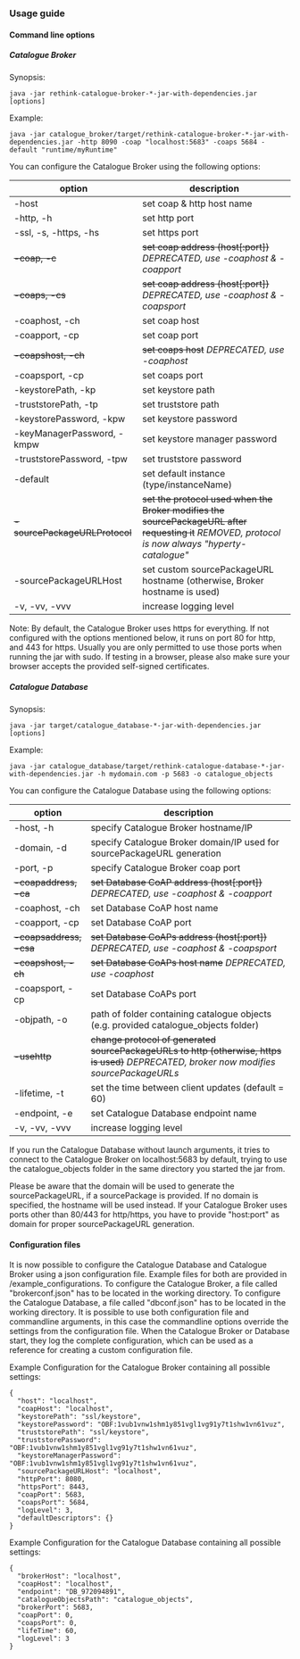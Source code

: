 ### Usage guide
#### Command line options
##### Catalogue Broker
Synopsis:

`java -jar rethink-catalogue-broker-*-jar-with-dependencies.jar [options]`

Example:

`java -jar catalogue_broker/target/rethink-catalogue-broker-*-jar-with-dependencies.jar -http 8090 -coap "localhost:5683" -coaps 5684 -default "runtime/myRuntime"`

You can configure the Catalogue Broker using the following options:

option                        | description
----------------------------- | ---------------------------
-host                         | set coap & http host name
-http, -h                     | set http port
-ssl, -s, -https, -hs         | set https port
~~-coap, -c~~                 | ~~set coap address (host[:port])~~ *DEPRECATED, use -coaphost & -coapport*
~~-coaps, -cs~~               | ~~set coap address (host[:port])~~ *DEPRECATED, use -coaphost & -coapsport*
-coaphost, -ch                | set coap host
-coapport, -cp                | set coap port
~~-coapshost, -ch~~           | ~~set coaps host~~ *DEPRECATED, use -coaphost*
-coapsport, -cp               | set coaps port
-keystorePath, -kp            | set keystore path
-truststorePath, -tp          | set truststore path
-keystorePassword, -kpw       | set keystore password
-keyManagerPassword, -kmpw    | set keystore manager password
-truststorePassword, -tpw     | set truststore password
-default                      | set default instance (type/instanceName)
~~-sourcePackageURLProtocol~~ | ~~set the protocol used when the Broker modifies the sourcePackageURL after requesting it~~ *REMOVED, protocol is now always "hyperty-catalogue"*
-sourcePackageURLHost         | set custom sourcePackageURL hostname (otherwise, Broker hostname is used)
-v, -vv, -vvv                 | increase logging level

Note: By default, the Catalogue Broker uses https for everything. If not configured with the options mentioned below, it runs on port 80 for http, and 443 for https. Usually you are only permitted to use those ports when running the jar with sudo.
If testing in a browser, please also make sure your browser accepts the provided self-signed certificates.

##### Catalogue Database
Synopsis:

`java -jar target/catalogue_database-*-jar-with-dependencies.jar [options]`

Example:

`java -jar catalogue_database/target/rethink-catalogue-database-*-jar-with-dependencies.jar -h mydomain.com -p 5683 -o catalogue_objects`

You can configure the Catalogue Database using the following options:

option              | description
------------------- | ---------------------------
-host, -h           | specify Catalogue Broker hostname/IP
-domain, -d         | specify Catalogue Broker domain/IP used for sourcePackageURL generation
-port, -p           | specify Catalogue Broker coap port
~~-coapaddress, -ca~~   | ~~set Database CoAP address (host[:port])~~ *DEPRECATED, use -coaphost & -coapport*
-coaphost, -ch      | set Database CoAP host name
-coapport, -cp      | set Database CoAP port
~~-coapsaddress, -csa~~ | ~~set Database CoAPs address (host[:port])~~ *DEPRECATED, use -coaphost & -coapsport*
~~-coapshost, -ch~~     | ~~set Database CoAPs host name~~ *DEPRECATED, use -coaphost*
-coapsport, -cp     | set Database CoAPs port
-objpath, -o        | path of folder containing catalogue objects (e.g. provided catalogue_objects folder)
~~-usehttp~~            | ~~change protocol of generated sourcePackageURLs to http (otherwise, https is used)~~ *DEPRECATED, broker now modifies sourcePackageURLs*
-lifetime, -t       | set the time between client updates (default = 60)
-endpoint, -e       | set Catalogue Database endpoint name
-v, -vv, -vvv       | increase logging level

If you run the Catalogue Database without launch arguments,
it tries to connect to the Catalogue Broker on localhost:5683 by default,
trying to use the catalogue_objects folder in the same directory you started the jar from.

Please be aware that the domain will be used to generate the sourcePackageURL, if a sourcePackage is provided.
If no domain is specified, the hostname will be used instead.
If your Catalogue Broker uses ports other than 80/443 for http/https, you have to provide "host:port" as domain for proper sourcePackageURL generation.

#### Configuration files
It is now possible to configure the Catalogue Database and Catalogue Broker using a json configuration file. Example files for both are provided in /example_configurations.
To configure the Catalogue Broker, a file called "brokerconf.json" has to be located in the working directory.
To configure the Catalogue Database, a file called "dbconf.json" has to be located in the working directory.
It is possible to use both configuration file and commandline arguments, in this case the commandline options override the settings from the configuration file.
When the Catalogue Broker or Database start, they log the complete configuration, which can be used as a reference for creating a custom configuration file.

Example Configuration for the Catalogue Broker containing all possible settings:
```
{
  "host": "localhost",
  "coapHost": "localhost",
  "keystorePath": "ssl/keystore",
  "keystorePassword": "OBF:1vub1vnw1shm1y851vgl1vg91y7t1shw1vn61vuz",
  "truststorePath": "ssl/keystore",
  "truststorePassword": "OBF:1vub1vnw1shm1y851vgl1vg91y7t1shw1vn61vuz",
  "keystoreManagerPassword": "OBF:1vub1vnw1shm1y851vgl1vg91y7t1shw1vn61vuz",
  "sourcePackageURLHost": "localhost",
  "httpPort": 8080,
  "httpsPort": 8443,
  "coapPort": 5683,
  "coapsPort": 5684,
  "logLevel": 3,
  "defaultDescriptors": {}
}
```

Example Configuration for the Catalogue Database containing all possible settings:
```
{
  "brokerHost": "localhost",
  "coapHost": "localhost",
  "endpoint": "DB_972094891",
  "catalogueObjectsPath": "catalogue_objects",
  "brokerPort": 5683,
  "coapPort": 0,
  "coapsPort": 0,
  "lifeTime": 60,
  "logLevel": 3
}
```
